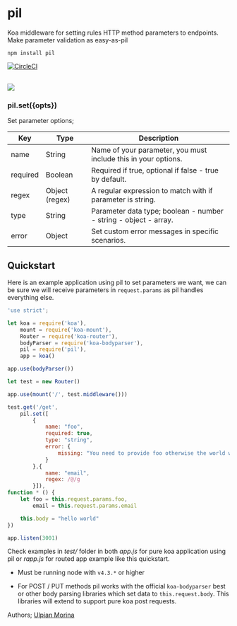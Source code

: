 # pil 
Koa middleware for setting rules HTTP method parameters to endpoints.
Make parameter validation as easy-as-pil

`npm install pil`

[![CircleCI](https://circleci.com/gh/ulpian/pil/tree/master.svg?style=svg)](https://circleci.com/gh/ulpian/pil/tree/master)

<br><img src="media/redpillbluepill.png"><br>

### pil.set({opts})

Set parameter options;

| Key | Type | Description |
| --- | --- | --- |
| name | String | Name of your parameter, you must include this in your options. |
| required | Boolean | Required if true, optional if false - true by default. |
| regex | Object (regex) | A regular expression to match with if parameter is string. |
| type | String | Parameter data type; boolean - number - string - object - array. |
| error | Object | Set custom error messages in specific scenarios. |

## Quickstart

Here is an example application using pil to set parameters we want, we can be sure we will receive parameters in `request.params` as pil handles everything else.

```javascript
'use strict';

let koa = require('koa'),
    mount = require('koa-mount'),
    Router = require('koa-router'),
    bodyParser = require('koa-bodyparser'),
    pil = require('pil'),
    app = koa()

app.use(bodyParser())

let test = new Router()

app.use(mount('/', test.middleware()))

test.get('/get',
    pil.set([
        {
            name: "foo",
            required: true,
            type: "string",
            error: {
                missing: "You need to provide foo otherwise the world will break"
            }
        },{
            name: "email",
            regex: /@/g
        }]),
function * () {
    let foo = this.request.params.foo,
        email = this.request.params.email

    this.body = "hello world"
})

app.listen(3001)
```

Check examples in *test/* folder in both *app.js* for pure koa application using pil or *rapp.js* for routed app example like this quickstart.

* Must be running node with `v4.3.*` or higher

* For POST / PUT methods pil works with the official `koa-bodyparser` best or other body parsing libraries which set data to `this.request.body`. This libraries will extend to support pure koa post requests.

Authors;
[Ulpian Morina](https://github.com/ulpian)
